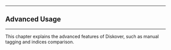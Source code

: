 <p id="advanced_usage"></p>

___
## Advanced Usage
___

This chapter explains the advanced features of Diskover, such as manual tagging and indices comparison.
